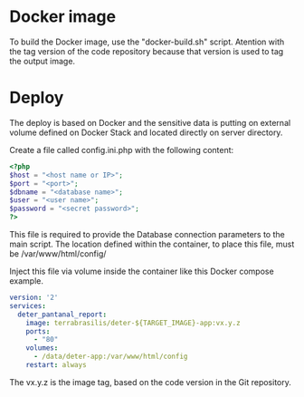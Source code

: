 # Docker image

To build the Docker image, use the "docker-build.sh" script. Atention with the tag version of the code repository because that version is used to tag the output image.

# Deploy

The deploy is based on Docker and the sensitive data is putting on external volume defined on Docker Stack and located directly on server directory.

Create a file called config.ini.php with the following content:

```php
<?php
$host = "<host name or IP>";
$port = "<port>";
$dbname = "<database name>";
$user = "<user name>";
$password = "<secret password>";
?>
```

This file is required to provide the Database connection parameters to the main script. The location defined within the container, to place this file, must be /var/www/html/config/

Inject this file via volume inside the container like this Docker compose example.

```yaml
version: '2'
services:
  deter_pantanal_report:
    image: terrabrasilis/deter-${TARGET_IMAGE}-app:vx.y.z
    ports:
      - "80"
    volumes:
      - /data/deter-app:/var/www/html/config
    restart: always
```

The vx.y.z is the image tag, based on the code version in the Git repository.